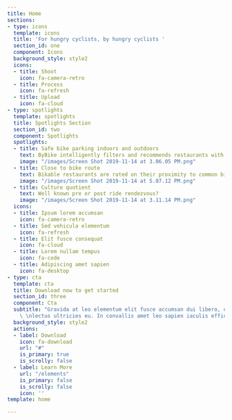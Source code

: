 ```yaml
---
title: Home
sections:
- type: icons
  template: icons
  title: 'For hungry cyclists, by hungry cyclists '
  section_id: one
  component: Icons
  background_style: style2
  icons:
  - title: Shoot
    icon: fa-camera-retro
  - title: Process
    icon: fa-refresh
  - title: Upload
    icon: fa-cloud
- type: spotlights
  template: spotlights
  title: Spotlights Section
  section_id: two
  component: Spotlights
  spotlights:
  - title: Safe bike parking indoors and outdoors
    text: ByBike intelligently filters and recommends restaurants with safe bike parking
    image: "/images/Screen Shot 2019-11-14 at 3.06.05 PM.png"
  - title: Close to bike route
    text: Bikable restaurants are rated on their proximity to common bike routes
    image: "/images/Screen Shot 2019-11-14 at 5.07.12 PM.png"
  - title: Culture quotient
    text: Well known pre or post ride rendezvous?
    image: "/images/Screen Shot 2019-11-14 at 3.11.14 PM.png"
  icons:
  - title: Ipsum lorem accumsan
    icon: fa-camera-retro
  - title: Sed vehicula elementum
    icon: fa-refresh
  - title: Elit fusce consequat
    icon: fa-cloud
  - title: Lorem nullam tempus
    icon: fa-code
  - title: Adipiscing amet sapien
    icon: fa-desktop
- type: cta
  template: cta
  title: Download now to get started
  section_id: three
  component: Cta
  subtitle: "Gravida at leo elementum elit fusce accumsan dui libero, quis vehicula
    \ \nlectus ultricies eu. In convallis amet leo sapien iaculis efficitur."
  background_style: style2
  actions:
  - label: Download
    icon: fa-download
    url: "#"
    is_primary: true
    is_scrolly: false
  - label: Learn More
    url: "/elements"
    is_primary: false
    is_scrolly: false
    icon: ''
template: home

---
```

